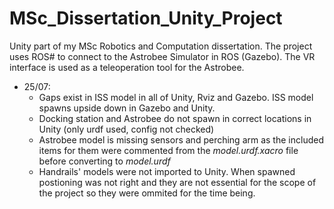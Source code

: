 # MSc_Dissertation_Unity_Project
 Unity part of my MSc Robotics and Computation dissertation. The project uses ROS# to connect to the Astrobee Simulator in ROS (Gazebo). The VR interface is used as a teleoperation tool for the Astrobee.

* 25/07: 
  * Gaps exist in ISS model in all of Unity, Rviz and Gazebo. ISS model spawns upside down in Gazebo and Unity.
  * Docking station and Astrobee do not spawn in correct locations in Unity (only urdf used, config not checked)
  * Astrobee model is missing sensors and perching arm as the included items for them were commented from the *model.urdf.xacro* file before converting to *model.urdf*
  * Handrails' models were not imported to Unity. When spawned postioning was not right and they are not essential for the scope of the project so they were ommited for the time being.
